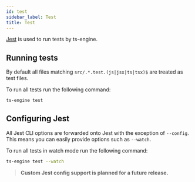 ```yaml
---
id: test
sidebar_label: Test
title: Test
---
```


[Jest](https://jestjs.io/) is used to run tests by ts-engine.

## Running tests

By default all files matching `src/.*.test.(js|jsx|ts|tsx)$` are treated as test files.

To run all tests run the following command:

```sh
ts-engine test
```

## Configuring Jest

All Jest CLI options are forwarded onto Jest with the exception of `--config`. This means you can easily provide options such as `--watch`.

To run all tests in watch mode run the following command:

```sh
ts-engine test --watch
```

> **Custom Jest config support is planned for a future release.**
